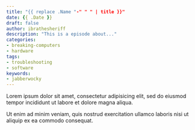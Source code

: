 ```yaml
---
title: "{{ replace .Name "-" " " | title }}"
date: {{ .Date }}
draft: false
author: ibrathesheriff
description: "This is a episode about..."
categories:
- breaking-computers
- hardware
tags:
- troubleshooting
- software
keywords:
- jabberwocky
---
```

Lorem ipsum dolor sit amet, consectetur adipisicing elit, sed do eiusmod
tempor incididunt ut labore et dolore magna aliqua.
<!--more-->
Ut enim ad minim veniam, quis nostrud exercitation ullamco laboris nisi ut
aliquip ex ea commodo consequat.